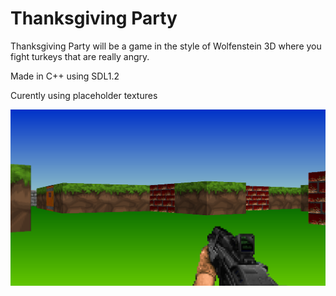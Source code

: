 # Thanksgiving Party

Thanksgiving Party will be a game in the style of Wolfenstein 3D where you fight turkeys that are really angry.

Made in C++ using SDL1.2

Curently using placeholder textures

![alt text](screenshot.png?raw=true "Screenshot")
